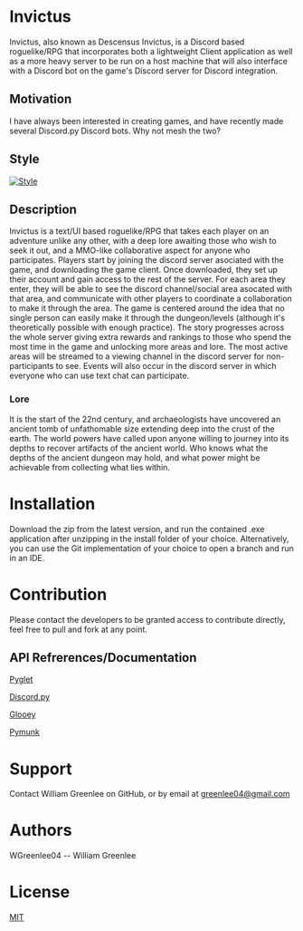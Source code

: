 # Invictus
Invictus, also known as Descensus Invictus, is a Discord based roguelike/RPG that incorporates both a lightweight Client application as well as a more heavy server to be run on a host machine that will also interface with a Discord bot on the game's Discord server for Discord integration.

## Motivation
I have always been interested in creating games, and have recently made several Discord.py Discord bots. Why not mesh the two?

## Style
[![Style](https://img.shields.io/badge/code%20style-standard-brightgreen.svg?style=flat)](https://www.python.org/dev/peps/pep-0008/)

## Description
Invictus is a text/UI based roguelike/RPG that takes each player on an adventure unlike any other, with a deep lore awaiting those who wish to seek it out, and a MMO-like collaborative aspect for anyone who participates. Players start by joining the discord server asociated with the game, and downloading the game client. Once downloaded, they set up their account and gain access to the rest of the server. For each area they enter, they will be able to see the discord channel/social area asocated with that area, and communicate with other players to coordinate a collaboration to make it through the area. The game is centered around the idea that no single person can easily make it through the dungeon/levels (although it's theoretically possible with enough practice). The story progresses across the whole server giving extra rewards and rankings to those who spend the most time in the game and unlocking more areas and lore. The most active areas will be streamed to a viewing channel in the discord server for non-participants to see. Events will also occur in the discord server in which everyone who can use text chat can participate.

### Lore
It is the start of the 22nd century, and archaeologists have uncovered an ancient tomb of unfathomable size extending deep into the crust of the earth. The world powers have called upon anyone willing to journey into its depths to recover artifacts of the ancient world. Who knows what the depths of the ancient dungeon may hold, and what power might be achievable from collecting what lies within.

# Installation
Download the zip from the latest version, and run the contained .exe application after unzipping in the install folder of your choice. Alternatively, you can use the Git implementation of your choice to open a branch and run in an IDE.

# Contribution
Please contact the developers to be granted access to contribute directly, feel free to pull and fork at any point.

## API Refrerences/Documentation
[Pyglet](https://pyglet.readthedocs.io/en/latest/programming_guide/quickstart.html)

[Discord.py](https://discordpy.readthedocs.io/en/latest/)

[Glooey](https://glooey.readthedocs.io/en/latest/)

[Pymunk](http://www.pymunk.org/en/latest/pymunk.html)

# Support
Contact William Greenlee on GitHub, or by email at greenlee04@gmail.com

# Authors
WGreenlee04 -- William Greenlee

# License
[MIT](https://choosealicense.com/licenses/mit/)
